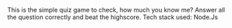 This is the simple quiz game to check, how much you know me?
Answer all the question correctly and beat the highscore.
Tech stack used: Node.Js